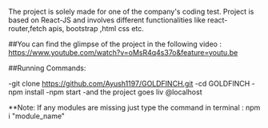 The project is solely made for one of the company's coding test.
Project is based on React-JS and involves different functionalities like react-router,fetch apis, bootstrap ,html css etc.


##You  can find the glimpse of the project in the following video : https://www.youtube.com/watch?v=oMsR4q4s37o&feature=youtu.be

##Running Commands:

-git clone https://github.com/Ayush1197/GOLDFINCH.git
-cd GOLDFINCH
-npm install
-npm start 
-and the project goes liv @localhost

**Note: If any modules are missing just type the command in terminal : npm i "module_name"
